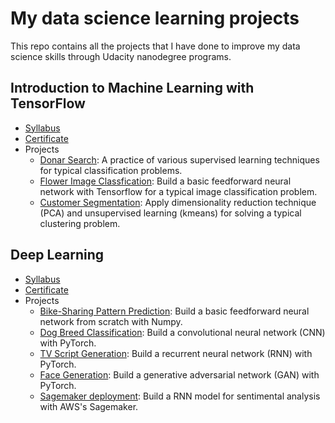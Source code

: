 # My data science learning projects

This repo contains all the projects that I have done to improve my data science skills through Udacity nanodegree programs.
## Introduction to Machine Learning with TensorFlow
- [Syllabus](https://github.com/dingdl/ds-learning-projects/blob/master/docs/syllabus_intro_ml.pdf)
- [Certificate](https://github.com/dingdl/ds-learning-projects/blob/master/docs/certificate_intro_ml.pdf)
- Projects
  - [Donar Search](https://github.com/dingdl/ds-learning-projects/tree/master/01-donar-search): A practice of various supervised learning techniques for typical classification problems.
  - [Flower Image Classfication](https://github.com/dingdl/ds-learning-projects/tree/master/02-flower-classification): Build a basic feedforward neural network with Tensorflow for a typical image classification problem.  
  - [Customer Segmentation](https://github.com/dingdl/ds-learning-projects/blob/master/03-customer-segmentation/main.ipynb): Apply dimensionality reduction technique (PCA) and unsupervised learning (kmeans) for solving a typical clustering problem.
## Deep Learning
- [Syllabus](https://github.com/dingdl/ds-learning-projects/blob/master/docs/syllabus_dl.pdf)
- [Certificate](https://github.com/dingdl/ds-learning-projects/blob/master/docs/certificate_dl.pdf)
- Projects
  - [Bike-Sharing Pattern Prediction](https://github.com/dingdl/ds-learning-projects/tree/master/04-bikesharing-pattern-prediction): Build a basic feedforward neural network from scratch with Numpy.
  - [Dog Breed Classification](https://github.com/dingdl/ds-learning-projects/tree/master/05-dog-breed-classification): Build a convolutional neural network (CNN) with PyTorch.
  - [TV Script Generation](https://github.com/dingdl/ds-learning-projects/tree/master/06-tv-script-generation): Build a recurrent neural network (RNN) with PyTorch.
  - [Face Generation](https://github.com/dingdl/ds-learning-projects/tree/master/07-face-generation): Build a generative adversarial network (GAN) with PyTorch.
  - [Sagemaker deployment](https://github.com/dingdl/ds-learning-projects/tree/master/08-sagemaker-deployment): Build a RNN model for sentimental analysis with AWS's Sagemaker. 
